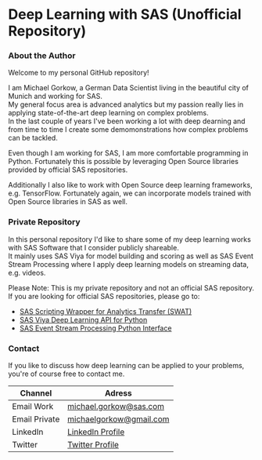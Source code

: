 # Deep Learning with SAS (Unofficial Repository)

### About the Author
Welcome to my personal GitHub repository!<br>

I am Michael Gorkow, a German Data Scientist living in the beautiful city of Munich and working for SAS.<br>
My general focus area is advanced analytics but my passion really lies in applying state-of-the-art deep learning on complex problems.<br>
In the last couple of years I've been working a lot with deep dearning and from time to time I create some demomonstrations how complex problems can be tackled.<br>

Even though I am working for SAS, I am more comfortable programming in Python. Fortunately this is possible by leveraging Open Source libraries provided by official SAS repositories.<br>

Additionally I also like to work with Open Source deep learning frameworks, e.g. TensorFlow. Fortunately again, we can incorporate models trained with Open Source libraries in SAS as well. 

### Private Repository
In this personal repository I'd like to share some of my deep learning works with SAS Software that I consider publicly shareable.<br>
It mainly uses SAS Viya for model building and scoring as well as SAS Event Stream Processing where I apply deep learning models on streaming data, e.g. videos.<br>

Please Note: This is my private repository and not an official SAS repository.<br>
If you are looking for official SAS repositories, please go to:
* [SAS Scripting Wrapper for Analytics Transfer (SWAT)](https://github.com/sassoftware/python-swat)
* [SAS Viya Deep Learning API for Python](https://github.com/sassoftware/python-dlpy)
* [SAS Event Stream Processing Python Interface](https://github.com/sassoftware/python-esppy)

### Contact
If you like to discuss how deep learning can be applied to your problems, you're of course free to contact me.<br>

| Channel | Adress |
| ------ | ------ |
| Email Work | michael.gorkow@sas.com |
| Email Private | michaelgorkow@gmail.com |
| LinkedIn | [LinkedIn Profile](https://www.linkedin.com/in/michael-gorkow-08353678/) |
| Twitter | [Twitter Profile](https://twitter.com/GorkowMichael) |
